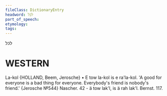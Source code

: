 ```yaml
---
fileClass: DictionaryEntry
headword: לכּל
part_of_speech: 
etymology: 
tags: 
---
```

לכּל

WESTERN
========

La-kol {HOLLAND, Beem, Jerosche}
	•	E tow la-kol is e ra'la-kol. 'A good for everyone is a bad thing for everyone. Everybody's friend is nobody's friend.' {Jerosche №544}
Nascher. 42 - ä tow lak'l, is ä rah lak'l.
Bernst. 117.